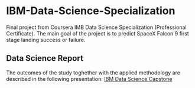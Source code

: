 # IBM-Data-Science-Specialization
Final project from Coursera IMB Data Science Specialization (Professional Certificate). The main goal of the project is to predict SpaceX Falcon 9 first stage landing success or failure.

## Data Science Report
The outcomes of the study toghether with the applied methodology are described in the following presentation: [IBM Data Science Capstone](https://github.com/uemk/IBM-Data-Science-Specialization/blob/master/imb-data-science-capstone-coursera.pdf)
